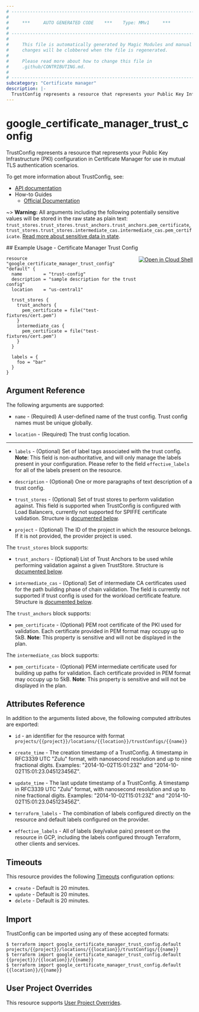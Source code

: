 ```yaml
---
# ----------------------------------------------------------------------------
#
#     ***     AUTO GENERATED CODE    ***    Type: MMv1     ***
#
# ----------------------------------------------------------------------------
#
#     This file is automatically generated by Magic Modules and manual
#     changes will be clobbered when the file is regenerated.
#
#     Please read more about how to change this file in
#     .github/CONTRIBUTING.md.
#
# ----------------------------------------------------------------------------
subcategory: "Certificate manager"
description: |-
  TrustConfig represents a resource that represents your Public Key Infrastructure (PKI) configuration in Certificate Manager for use in mutual TLS authentication scenarios.
---
```


# google\_certificate\_manager\_trust\_config

TrustConfig represents a resource that represents your Public Key Infrastructure (PKI) configuration in Certificate Manager for use in mutual TLS authentication scenarios.


To get more information about TrustConfig, see:

* [API documentation](https://cloud.google.com/certificate-manager/docs/reference/certificate-manager/rest/v1/projects.locations.trustConfigs/create)
* How-to Guides
    * [Official Documentation](https://cloud.google.com/certificate-manager/docs)

~> **Warning:** All arguments including the following potentially sensitive
values will be stored in the raw state as plain text: `trust_stores.trust_stores.trust_anchors.trust_anchors.pem_certificate`, `trust_stores.trust_stores.intermediate_cas.intermediate_cas.pem_certificate`.
[Read more about sensitive data in state](https://www.terraform.io/language/state/sensitive-data).

<div class = "oics-button" style="float: right; margin: 0 0 -15px">
  <a href="https://console.cloud.google.com/cloudshell/open?cloudshell_git_repo=https%3A%2F%2Fgithub.com%2Fterraform-google-modules%2Fdocs-examples.git&cloudshell_working_dir=certificate_manager_trust_config&cloudshell_image=gcr.io%2Fcloudshell-images%2Fcloudshell%3Alatest&open_in_editor=main.tf&cloudshell_print=.%2Fmotd&cloudshell_tutorial=.%2Ftutorial.md" target="_blank">
    <img alt="Open in Cloud Shell" src="//gstatic.com/cloudssh/images/open-btn.svg" style="max-height: 44px; margin: 32px auto; max-width: 100%;">
  </a>
</div>
## Example Usage - Certificate Manager Trust Config


```hcl
resource "google_certificate_manager_trust_config" "default" {
  name        = "trust-config"
  description = "sample description for the trust config"
  location    = "us-central1"

  trust_stores {
    trust_anchors { 
      pem_certificate = file("test-fixtures/cert.pem")
    }
    intermediate_cas { 
      pem_certificate = file("test-fixtures/cert.pem")
    }
  }

  labels = {
    foo = "bar"
  }
}
```

## Argument Reference

The following arguments are supported:


* `name` -
  (Required)
  A user-defined name of the trust config. Trust config names must be unique globally.

* `location` -
  (Required)
  The trust config location.


- - -


* `labels` -
  (Optional)
  Set of label tags associated with the trust config.
  **Note**: This field is non-authoritative, and will only manage the labels present in your configuration.
  Please refer to the field `effective_labels` for all of the labels present on the resource.

* `description` -
  (Optional)
  One or more paragraphs of text description of a trust config.

* `trust_stores` -
  (Optional)
  Set of trust stores to perform validation against.
  This field is supported when TrustConfig is configured with Load Balancers, currently not supported for SPIFFE certificate validation.
  Structure is [documented below](#nested_trust_stores).

* `project` - (Optional) The ID of the project in which the resource belongs.
    If it is not provided, the provider project is used.


<a name="nested_trust_stores"></a>The `trust_stores` block supports:

* `trust_anchors` -
  (Optional)
  List of Trust Anchors to be used while performing validation against a given TrustStore.
  Structure is [documented below](#nested_trust_anchors).

* `intermediate_cas` -
  (Optional)
  Set of intermediate CA certificates used for the path building phase of chain validation.
  The field is currently not supported if trust config is used for the workload certificate feature.
  Structure is [documented below](#nested_intermediate_cas).


<a name="nested_trust_anchors"></a>The `trust_anchors` block supports:

* `pem_certificate` -
  (Optional)
  PEM root certificate of the PKI used for validation.
  Each certificate provided in PEM format may occupy up to 5kB.
  **Note**: This property is sensitive and will not be displayed in the plan.

<a name="nested_intermediate_cas"></a>The `intermediate_cas` block supports:

* `pem_certificate` -
  (Optional)
  PEM intermediate certificate used for building up paths for validation.
  Each certificate provided in PEM format may occupy up to 5kB.
  **Note**: This property is sensitive and will not be displayed in the plan.

## Attributes Reference

In addition to the arguments listed above, the following computed attributes are exported:

* `id` - an identifier for the resource with format `projects/{{project}}/locations/{{location}}/trustConfigs/{{name}}`

* `create_time` -
  The creation timestamp of a TrustConfig.
  A timestamp in RFC3339 UTC "Zulu" format, with nanosecond resolution and up to nine fractional digits.
  Examples: "2014-10-02T15:01:23Z" and "2014-10-02T15:01:23.045123456Z".

* `update_time` -
  The last update timestamp of a TrustConfig.
  A timestamp in RFC3339 UTC "Zulu" format, with nanosecond resolution and up to nine fractional digits.
  Examples: "2014-10-02T15:01:23Z" and "2014-10-02T15:01:23.045123456Z".

* `terraform_labels` -
  The combination of labels configured directly on the resource
   and default labels configured on the provider.

* `effective_labels` -
  All of labels (key/value pairs) present on the resource in GCP, including the labels configured through Terraform, other clients and services.


## Timeouts

This resource provides the following
[Timeouts](https://developer.hashicorp.com/terraform/plugin/sdkv2/resources/retries-and-customizable-timeouts) configuration options:

- `create` - Default is 20 minutes.
- `update` - Default is 20 minutes.
- `delete` - Default is 20 minutes.

## Import


TrustConfig can be imported using any of these accepted formats:

```
$ terraform import google_certificate_manager_trust_config.default projects/{{project}}/locations/{{location}}/trustConfigs/{{name}}
$ terraform import google_certificate_manager_trust_config.default {{project}}/{{location}}/{{name}}
$ terraform import google_certificate_manager_trust_config.default {{location}}/{{name}}
```

## User Project Overrides

This resource supports [User Project Overrides](https://registry.terraform.io/providers/hashicorp/google/latest/docs/guides/provider_reference#user_project_override).
